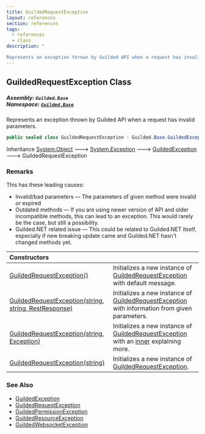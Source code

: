 ```yaml
---
title: GuildedRequestException
layout: references
section: references
tags:
  - references
  - class
description: "

Represents an exception thrown by Guilded API when a request has invalid parameters."
---
```


## GuildedRequestException Class
##### **Assembly:** `Guilded.Base`<br/>**Namespace:** [`Guilded.Base`](Guilded.Base 'Guilded.Base')

Represents an exception thrown by Guilded API when a request has invalid parameters.

```csharp
public sealed class GuildedRequestException : Guilded.Base.GuildedException
```

Inheritance [System.Object](https://docs.microsoft.com/en-us/dotnet/api/System.Object 'System.Object') &#129106; [System.Exception](https://docs.microsoft.com/en-us/dotnet/api/System.Exception 'System.Exception') &#129106; [GuildedException](GuildedException 'Guilded.Base.GuildedException') &#129106; GuildedRequestException

### Remarks
  
This has these leading causes:  
- Invalid/bad parameters — The parameters of given method were invalid or expired  
- Outdated methods — If you are using newer version of API and older incompatible methods, this can lead to an exception. This would rarely be the case, but still a possibility.  
- Guilded.NET related issue — This could be related to Guilded.NET itself, especially if new breaking update came and Guilded.NET hasn't changed methods yet.

| Constructors | |
| :--- | :--- |
| [GuildedRequestException()](GuildedRequestException.GuildedRequestException() 'Guilded.Base.GuildedRequestException.GuildedRequestException()') | Initializes a new instance of [GuildedRequestException](GuildedRequestException 'Guilded.Base.GuildedRequestException') with default message. |
| [GuildedRequestException(string, string, RestResponse)](GuildedRequestException.GuildedRequestException(string,string,RestResponse) 'Guilded.Base.GuildedRequestException.GuildedRequestException(string, string, RestSharp.RestResponse)') | Initializes a new instance of [GuildedRequestException](GuildedRequestException 'Guilded.Base.GuildedRequestException') with information from given parameters. |
| [GuildedRequestException(string, Exception)](GuildedRequestException.GuildedRequestException(string,Exception) 'Guilded.Base.GuildedRequestException.GuildedRequestException(string, System.Exception)') | Initializes a new instance of [GuildedRequestException](GuildedRequestException 'Guilded.Base.GuildedRequestException') with an [inner](GuildedRequestException.GuildedRequestException(string,Exception)#Guilded.Base.GuildedRequestException.GuildedRequestException(string,System.Exception).inner 'Guilded.Base.GuildedRequestException.GuildedRequestException(string, System.Exception).inner') explaining more. |
| [GuildedRequestException(string)](GuildedRequestException.GuildedRequestException(string) 'Guilded.Base.GuildedRequestException.GuildedRequestException(string)') | Initializes a new instance of [GuildedRequestException](GuildedRequestException 'Guilded.Base.GuildedRequestException'). |

### See Also
- [GuildedException](GuildedException 'Guilded.Base.GuildedException')
- [GuildedRequestException](GuildedRequestException 'Guilded.Base.GuildedRequestException')
- [GuildedPermissionException](GuildedPermissionException 'Guilded.Base.GuildedPermissionException')
- [GuildedResourceException](GuildedResourceException 'Guilded.Base.GuildedResourceException')
- [GuildedWebsocketException](GuildedWebsocketException 'Guilded.Base.GuildedWebsocketException')